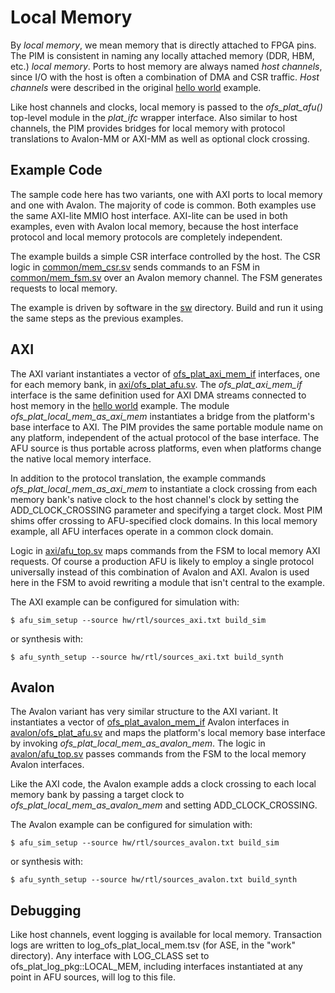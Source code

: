 # Local Memory

By *local memory*, we mean memory that is directly attached to FPGA pins. The PIM is consistent in naming any locally attached memory (DDR, HBM, etc.) *local memory*. Ports to host memory are always named *host channels*, since I/O with the host is often a combination of DMA and CSR traffic. *Host channels* were described in the original [hello world](../hello_world) example.

Like host channels and clocks, local memory is passed to the *ofs\_plat\_afu\(\)* top-level module in the *plat\_ifc* wrapper interface. Also similar to host channels, the PIM provides bridges for local memory with protocol translations to Avalon-MM or AXI-MM as well as optional clock crossing.

## Example Code

The sample code here has two variants, one with AXI ports to local memory and one with Avalon. The majority of code is common. Both examples use the same AXI-lite MMIO host interface. AXI-lite can be used in both examples, even with Avalon local memory, because the host interface protocol and local memory protocols are completely independent.

The example builds a simple CSR interface controlled by the host. The CSR logic in [common/mem\_csr.sv](hw/rtl/common/mem_csr.sv) sends commands to an FSM in [common/mem\_fsm.sv](hw/rtl/common/mem_fsm.sv) over an Avalon memory channel. The FSM generates requests to local memory.

The example is driven by software in the [sw](sw) directory. Build and run it using the same steps as the previous examples.

## AXI

The AXI variant instantiates a vector of [ofs\_plat\_axi\_mem\_if](https://github.com/OPAE/ofs-platform-afu-bbb/blob/master/plat_if_develop/ofs_plat_if/src/rtl/base_ifcs/axi/ofs_plat_axi_mem_if.sv) interfaces, one for each memory bank, in [axi/ofs\_plat\_afu.sv](hw/rtl/axi/ofs_plat_afu.sv). The *ofs\_plat\_axi\_mem\_if* interface is the same definition used for AXI DMA streams connected to host memory in the [hello world](../hello_world) example. The module *ofs\_plat\_local\_mem\_as\_axi\_mem* instantiates a bridge from the platform's base interface to AXI. The PIM provides the same portable module name on any platform, independent of the actual protocol of the base interface. The AFU source is thus portable across platforms, even when platforms change the native local memory interface.

In addition to the protocol translation, the example commands *ofs\_plat\_local\_mem\_as\_axi\_mem* to instantiate a clock crossing from each memory bank's native clock to the host channel's clock by setting the ADD\_CLOCK\_CROSSING parameter and specifying a target clock. Most PIM shims offer crossing to AFU-specified clock domains. In this local memory example, all AFU interfaces operate in a common clock domain.

Logic in [axi/afu\_top.sv](hw/rtl/axi/afu_top.sv) maps commands from the FSM to local memory AXI requests. Of course a production AFU is likely to employ a single protocol universally instead of this combination of Avalon and AXI. Avalon is used here in the FSM to avoid rewriting a module that isn't central to the example.

The AXI example can be configured for simulation with:

```console
$ afu_sim_setup --source hw/rtl/sources_axi.txt build_sim
```

or synthesis with:

```console
$ afu_synth_setup --source hw/rtl/sources_axi.txt build_synth
```

## Avalon

The Avalon variant has very similar structure to the AXI variant. It instantiates a vector of [ofs\_plat\_avalon\_mem\_if](https://github.com/OPAE/ofs-platform-afu-bbb/blob/master/plat_if_develop/ofs_plat_if/src/rtl/base_ifcs/avalon/ofs_plat_avalon_mem_if.sv) Avalon interfaces in [avalon/ofs\_plat\_afu.sv](hw/rtl/avalon/ofs_plat_afu.sv) and maps the platform's local memory base interface by invoking *ofs\_plat\_local\_mem\_as\_avalon\_mem*. The logic in [avalon/afu\_top.sv](hw/rtl/avalon/afu_top.sv) passes commands from the FSM to the local memory Avalon interfaces.

Like the AXI code, the Avalon example adds a clock crossing to each local memory bank by passing a target clock to *ofs\_plat\_local\_mem\_as\_avalon\_mem* and setting ADD\_CLOCK\_CROSSING.

The Avalon example can be configured for simulation with:

```console
$ afu_sim_setup --source hw/rtl/sources_avalon.txt build_sim
```

or synthesis with:

```console
$ afu_synth_setup --source hw/rtl/sources_avalon.txt build_synth
```

## Debugging

Like host channels, event logging is available for local memory. Transaction logs are written to log\_ofs\_plat\_local\_mem.tsv (for ASE, in the "work" directory). Any interface with LOG_CLASS set to ofs\_plat\_log\_pkg::LOCAL\_MEM, including interfaces instantiated at any point in AFU sources, will log to this file.
